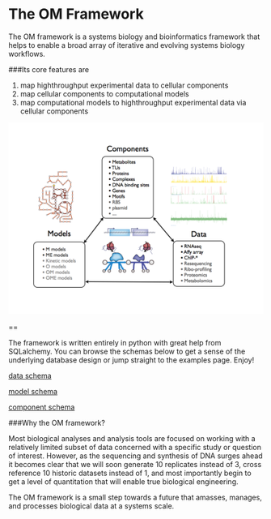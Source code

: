 The OM Framework
==

The OM framework is a systems biology and bioinformatics framework that helps to enable a broad array of iterative and evolving systems biology workflows.

###Its core features are 

1. map highthroughput experimental data to cellular components
2. map cellular components to computational models
3. map computational models to highthroughput experimental data via cellular components

![alt tag](https://raw.githubusercontent.com/steve-federowicz/om/master/docs/om_overview.png)

==

The framework is written entirely in python with great help from SQLalchemy. You can browse the schemas below to get a sense of the underlying database design or jump straight to the examples page. Enjoy!

<a href="https://www.draw.io/?url=https://raw.githubusercontent.com/steve-federowicz/om/master/docs/data_schema.xml#" target="_blank">data schema</a>

<a href="https://www.draw.io/?url=https://raw.githubusercontent.com/steve-federowicz/om/master/docs/model_schema.xml#" target="_blank">model schema</a>

<a href="https://www.draw.io/?url=https://raw.githubusercontent.com/steve-federowicz/om/master/docs/component_schema.xml#" target="_blank">component schema</a>


###Why the OM framework?

Most biological analyses and analysis tools are focused on working with a relatively limited subset of data concerned with a specific study or question of interest.  However, as the sequencing and synthesis of DNA surges ahead it becomes clear that we will soon generate 10 replicates instead of 3, cross reference 10 historic datasets instead of 1, and most importantly begin to get a level of quantitation that will enable true biological engineering.  

The OM framework is a small step towards a future that amasses, manages, and processes biological data at a systems scale.
